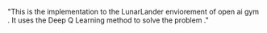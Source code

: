 "This is the implementation to the LunarLander enviorement of open ai gym . It uses the Deep Q Learning method to solve the problem ." 
